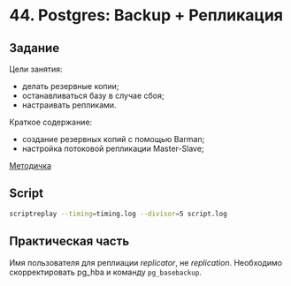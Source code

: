 # 44. Postgres: Backup + Репликация 

## Задание

Цели занятия:
* делать резервные копии;
* останавливаться базу в случае сбоя;
* настраивать репликами.

Краткое содержание:
* создание резервных копий с помощью Barman;
* настройка потоковой репликации Master-Slave;

[Методичка](https://docs.google.com/document/d/1EU_KF3x9e2f75sNL4sghDIxib9eMfqex/edit)

## Script

```bash
scriptreplay --timing=timing.log --divisor=5 script.log
```

## Практическая часть

Имя пользователя для реплиации *replicator*, не *replication*. Необходимо скорректировать pg_hba и команду `pg_basebackup`.
